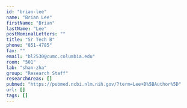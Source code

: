 ```yaml
---
id: "brian-lee"
name: "Brian Lee"
firstName: "Brian"
lastName: "Lee"
postNominalLetters: ""
title: "Sr Tech B"
phone: "851-4785"
fax: ""
email: "bl2530@cumc.columbia.edu"
room: "501"
lab: "shan-zha"
group: "Research Staff"
researchAreas: []
pubmed: "https://pubmed.ncbi.nlm.nih.gov/?term=Lee+B%5BAuthor%5D"
url: []
tags: []
---
```

